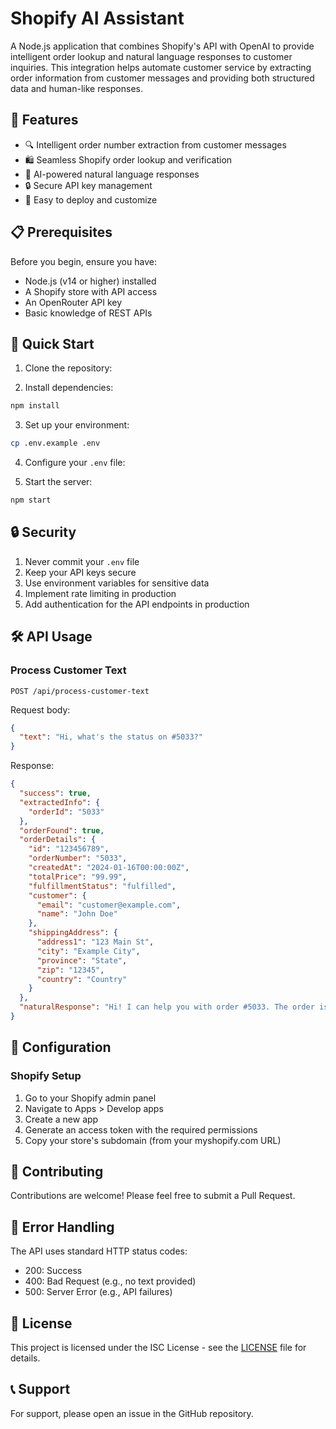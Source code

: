# Shopify AI Assistant

A Node.js application that combines Shopify's API with OpenAI to provide intelligent order lookup and natural language responses to customer inquiries. This integration helps automate customer service by extracting order information from customer messages and providing both structured data and human-like responses.

## 🌟 Features

- 🔍 Intelligent order number extraction from customer messages
- 🛍️ Seamless Shopify order lookup and verification
- 🤖 AI-powered natural language responses
- 🔒 Secure API key management
- 🚀 Easy to deploy and customize

## 📋 Prerequisites

Before you begin, ensure you have:

- Node.js (v14 or higher) installed
- A Shopify store with API access
- An OpenRouter API key
- Basic knowledge of REST APIs

## 🚀 Quick Start

1. Clone the repository:

2. Install dependencies:
```bash
npm install
```

3. Set up your environment:
```bash
cp .env.example .env
```

4. Configure your `.env` file:

5. Start the server:
```bash
npm start
```

## 🔒 Security

1. Never commit your `.env` file
2. Keep your API keys secure
3. Use environment variables for sensitive data
4. Implement rate limiting in production
5. Add authentication for the API endpoints in production

## 🛠️ API Usage

### Process Customer Text
`POST /api/process-customer-text`

Request body:
```json
{
  "text": "Hi, what's the status on #5033?"
}
```

Response:
```json
{
  "success": true,
  "extractedInfo": {
    "orderId": "5033"
  },
  "orderFound": true,
  "orderDetails": {
    "id": "123456789",
    "orderNumber": "5033",
    "createdAt": "2024-01-16T00:00:00Z",
    "totalPrice": "99.99",
    "fulfillmentStatus": "fulfilled",
    "customer": {
      "email": "customer@example.com",
      "name": "John Doe"
    },
    "shippingAddress": {
      "address1": "123 Main St",
      "city": "Example City",
      "province": "State",
      "zip": "12345",
      "country": "Country"
    }
  },
  "naturalResponse": "Hi! I can help you with order #5033. The order is currently fulfilled and was shipped to 123 Main St, Example City. Is there anything specific about the order you'd like to know?"
}
```

## 🔧 Configuration

### Shopify Setup

1. Go to your Shopify admin panel
2. Navigate to Apps > Develop apps
3. Create a new app
4. Generate an access token with the required permissions
5. Copy your store's subdomain (from your myshopify.com URL)

## 🤝 Contributing

Contributions are welcome! Please feel free to submit a Pull Request.

## 📝 Error Handling

The API uses standard HTTP status codes:
- 200: Success
- 400: Bad Request (e.g., no text provided)
- 500: Server Error (e.g., API failures)

## 📄 License

This project is licensed under the ISC License - see the [LICENSE](LICENSE) file for details.


## 📞 Support

For support, please open an issue in the GitHub repository.